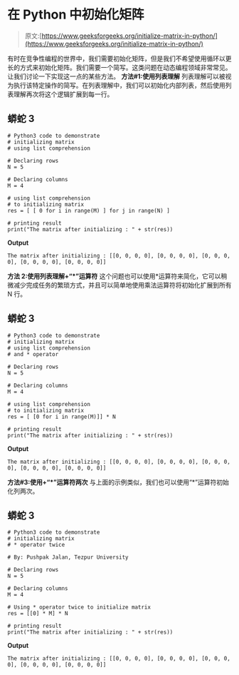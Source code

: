 # 在 Python 中初始化矩阵

> 原文:[https://www.geeksforgeeks.org/initialize-matrix-in-python/](https://www.geeksforgeeks.org/initialize-matrix-in-python/)

有时在竞争性编程的世界中，我们需要初始化矩阵，但是我们不希望使用循环以更长的方式来初始化矩阵。我们需要一个简写。这类问题在动态编程领域非常常见。让我们讨论一下实现这一点的某些方法。
**方法#1:使用列表理解**
列表理解可以被视为执行该特定操作的简写。在列表理解中，我们可以初始化内部列表，然后使用列表理解再次将这个逻辑扩展到每一行。

## 蟒蛇 3

```
# Python3 code to demonstrate 
# initializing matrix
# using list comprehension

# Declaring rows
N = 5

# Declaring columns
M = 4

# using list comprehension 
# to initializing matrix
res = [ [ 0 for i in range(M) ] for j in range(N) ]

# printing result 
print("The matrix after initializing : " + str(res))
```

**Output**

```
The matrix after initializing : [[0, 0, 0, 0], [0, 0, 0, 0], [0, 0, 0, 0], [0, 0, 0, 0], [0, 0, 0, 0]]

```

**方法 2:使用列表理解+“*”运算符**
这个问题也可以使用*运算符来简化，它可以稍微减少完成任务的繁琐方式，并且可以简单地使用乘法运算符将初始化扩展到所有 N 行。

## 蟒蛇 3

```
# Python3 code to demonstrate 
# initializing matrix
# using list comprehension
# and * operator

# Declaring rows
N = 5

# Declaring columns
M = 4

# using list comprehension 
# to initializing matrix
res = [ [0 for i in range(M)]] * N

# printing result 
print("The matrix after initializing : " + str(res))
```

**Output**

```
The matrix after initializing : [[0, 0, 0, 0], [0, 0, 0, 0], [0, 0, 0, 0], [0, 0, 0, 0], [0, 0, 0, 0]]

```

**方法#3:使用+“*”运算符两次**
与上面的示例类似，我们也可以使用“*”运算符初始化列两次。

## 蟒蛇 3

```
# Python3 code to demonstrate 
# initializing matrix
# * operator twice

# By: Pushpak Jalan, Tezpur University

# Declaring rows
N = 5

# Declaring columns
M = 4

# Using * operator twice to initialize matrix
res = [[0] * M] * N

# printing result 
print("The matrix after initializing : " + str(res))
```

**Output**

```
The matrix after initializing : [[0, 0, 0, 0], [0, 0, 0, 0], [0, 0, 0, 0], [0, 0, 0, 0], [0, 0, 0, 0]]

```